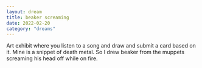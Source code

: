 ```yaml
---
layout: dream
title: beaker screaming
date: 2022-02-20
category: "dreams"
---
```


Art exhibit where you listen to a song and draw and submit a card based on it. Mine is a snippet of death metal. So I drew beaker from the muppets screaming his head off while on fire.